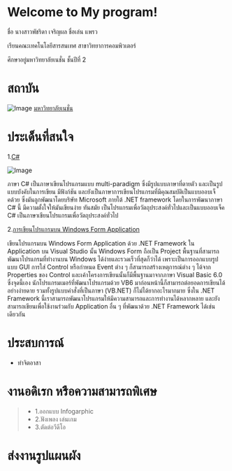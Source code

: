 # Welcome to My program!

ชื่อ นางสาวพัชริดา  เจริญผล ชื่อเล่น แพรว

เรียนคณะเทคโนโลยีสารสนเทศ สาขาวิทยาการคอมพิวเตอร์

ศึกษาอยู่มหาวิทยาลัยเนชั่น ชั้นปีที่ 2

# สถาบัน


![Image](https://raw.githubusercontent.com/thaiall/programming-page/master/Nation_University_Logo.png)
[มหาวิทยาลัยเนชั่น](http://www.nation.ac.th)

# ประเด็นที่สนใจ

1.[C#](http://marcuscode.com/lang/csharp/introduction)

![Image](http://malvastyle.com/wp-content/uploads/2016/12/C-programming-language.jpg)

ภาษา C# เป็นภาษาเขียนโปรแกรมแบบ multi-paradigm ซึ่งมีรูปแบบภาษาที่ตายตัว และเป็นรูปแบบบังคับในการเขียน มีฟังก์ชัน และยังเป็นภาษาการเขียนโปรแกรมที่มีคุณสมบัติเป็นแบบออบเจ็คด้วย ซึ่งมันถูกพัฒนาโดยบริษัท Microsoft ภายใต้ .NET framework โดยในการพัฒนาภาษา C# นี้ มีความตั้งใจให้มันเขียนง่าย ทันสมัย เป็นโปรแกรมเพื่อวัตถุประสงค์ทั่วไปและเป็นแบบออบเจ็ค C# เป็นภาษาเขียนโปรแกรมเพื่อวัตถุประสงค์ทั่วไป 

2.[การเขียนโปรแกรมบน Windows Form Application](http://www.thaicreate.com/dotnet/c-sharp-dotnet-windows-form-application-winapp.html)

เขียนโปรแกรมบน Windows Form Application ด้วย .NET Framework ใน Application บน Visual Studio นั้น Windows Form ถือเป็น Project พื้นฐานที่สามารถพัฒนาโปรแกรมที่ทำงานบน Windows ได้ง่ายและรวดเร็วที่สุดก็ว่าได้ เพราะเป็นการออกแบบรูปแบบ GUI การใส่ Control หรือกำหนด Event ต่าง ๆ ก็สามารถสร้างเหตุการณ์ต่าง ๆ ได้จาก Properties ของ Control และเค้าโครงการเขียนนั้นก็มีพื้นฐานมาจากภาษา Visual Basic 6.0 ซึ่งจุดนี้เอง นักโปรแกรมเมอร์ที่พัฒนาโปรแกรมด้วย VB6 มาก่อนหน้านี้ก็สามารถต่อยอดการเขียนได้อย่างง่ายดาย รวมทั้งรูปแบบคำสั่งที่เป็นภาษา (VB.NET) ก็ไม่ได้ยากอะไรมากมาย ซึ่งใน .NET Framework นี้เราสามารถพัฒนาโปรแกรมให้มีความสามารถและการทำงานได้หลากหลาย และยังสามารถเขียนเพื่อใช้งานร่วมกับ Application อื่น ๆ ที่พัฒนาด้วย .NET Framework ได้เช่นเดียวกัน

# ประสบการณ์
 
- ทำจิตอาสา

# งานอดิเรก หรือความสามารถพิเศษ

> - 1.ออกแบบ Infogarphic
> - 2.ฟังเพลง เล่นเกม
> - 3.ตัดต่อวีดีโอ

# ส่งงานรูปแผนผัง


